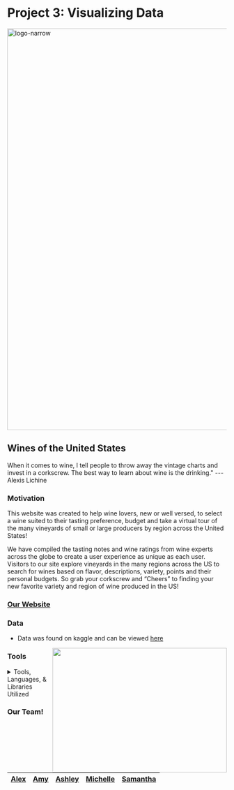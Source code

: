 # Project 3: Visualizing Data

<img width="920" alt="logo-narrow" src="https://user-images.githubusercontent.com/85762953/137573255-234608ae-48a2-406d-bcd0-058f4ae1a59c.png">


## Wines of the United States

When it comes to wine, I tell people to throw away the vintage charts and invest in a corkscrew. The best way to learn about wine is the drinking." 
  --- Alexis Lichine 
  
  

### Motivation

This website was created to help wine lovers, new or well versed, to select a wine suited to their tasting preference, budget and take a virtual tour of the many vineyards of small or large producers by region across the United States! 

We have compiled the tasting notes and wine ratings from wine experts across the globe to create a user experience as unique as each user.  Visitors to our site explore vineyards in the many regions across the US to search for wines based on flavor, descriptions, variety, points and their personal budgets. So grab your corkscrew and “Cheers” to finding your new favorite variety and region of wine produced in the US! 



### [Our Website](https://wine-or-bust.herokuapp.com/)



### Data
- Data was found on kaggle and can be viewed [here](https://www.kaggle.com/zynicide/wine-reviews)

<img align="right" width="400" height="285" src="https://user-images.githubusercontent.com/85762953/137573293-2bf1a649-ae74-438c-b4bd-e1e63185a8f1.jpg">

### Tools

<details>
<summary>Tools, Languages, & Libraries Utilized</summary>
<li>Jupyter Notebook</li></ul>
<li>Pandas</li></ul>
<li>Matplotlib</li></ul>
<li>VS Code</li></ul>
<li>D3 JS</li></ul>
<li>Plotly</li></ul>
<li>SQL Lite</li></ul>
<li>Google Places API</li></ul>
<li>HTML</li></ul>
<li>CSS</li></ul>
<li>JavaScript</li></ul>
<li>SQL Alchemy</li></ul>
<li>Flask</li></ul>
<li>FontAwesome</li></ul>
</details>




### Our Team!
|[Alex](https://github.com/aespinosa49)|[Amy](https://github.com/abednarz210)|[Ashley](https://github.com/ashleylynnl)|[Michelle](https://github.com/michelleherman13)|[Samantha](https://github.com/Sjenn257)|
|---|---|---|---|---|

# 

